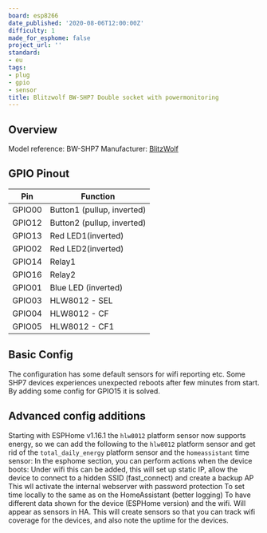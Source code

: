 ```yaml
---
board: esp8266
date_published: '2020-08-06T12:00:00Z'
difficulty: 1
made_for_esphome: false
project_url: ''
standard:
- eu
tags:
- plug
- gpio
- sensor
title: Blitzwolf BW-SHP7 Double socket with powermonitoring
---
```


## Overview

Model reference: BW-SHP7
Manufacturer: [BlitzWolf](https://www.blitzwolf.com/3680W-EU-Dual-WiFi-Smart-Socket-p-380.html)

## GPIO Pinout

| Pin    | Function                   |
|--------|----------------------------|
| GPIO00 | Button1 (pullup, inverted) |
| GPIO12 | Button2 (pullup, inverted) |
| GPIO13 | Red LED1(inverted)         |
| GPIO02 | Red LED2(inverted)         |
| GPIO14 | Relay1                     |
| GPIO16 | Relay2                     |
| GPIO01 | Blue LED (inverted)        |
| GPIO03 | HLW8012 - SEL              |
| GPIO04 | HLW8012 - CF               |
| GPIO05 | HLW8012 - CF1              |

## Basic Config

The configuration has some default sensors for wifi reporting etc.
Some SHP7 devices experiences unexpected reboots after few minutes from start. By adding some config for GPIO15 it is solved.

## Advanced config additions

Starting with ESPHome v1.16.1 the `hlw8012` platform sensor now supports energy, so we can add the following to the `hlw8012` platform sensor and get rid of the `total_daily_energy` platform sensor and the `homeassistant` time sensor:
In the esphome section, you can perform actions when the device boots:
Under wifi this can be added, this will set up static IP, allow the device to connect to a hidden SSID (fast_connect) and create a backup AP
This wll activate the internal webserver with password protection
To set time locally to the same as on the HomeAssistant (better logging)
To have different data shown for the device (ESPHome version) and the wifi. Will appear as sensors in HA.
This will create sensors so that you can track wifi coverage for the devices, and also note the uptime for the devices.
